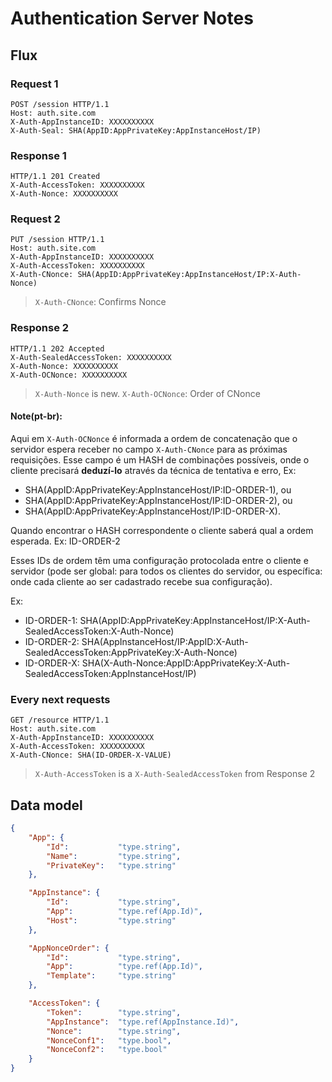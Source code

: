 # Authentication Server Notes

## Flux

### Request 1
```http
POST /session HTTP/1.1
Host: auth.site.com
X-Auth-AppInstanceID: XXXXXXXXXX
X-Auth-Seal: SHA(AppID:AppPrivateKey:AppInstanceHost/IP)

```

### Response 1
```http
HTTP/1.1 201 Created
X-Auth-AccessToken: XXXXXXXXXX
X-Auth-Nonce: XXXXXXXXXX

```

### Request 2
```http
PUT /session HTTP/1.1
Host: auth.site.com
X-Auth-AppInstanceID: XXXXXXXXXX
X-Auth-AccessToken: XXXXXXXXXX
X-Auth-CNonce: SHA(AppID:AppPrivateKey:AppInstanceHost/IP:X-Auth-Nonce)

```
> `X-Auth-CNonce`: Confirms Nonce

### Response 2
```http
HTTP/1.1 202 Accepted
X-Auth-SealedAccessToken: XXXXXXXXXX
X-Auth-Nonce: XXXXXXXXXX
X-Auth-OCNonce: XXXXXXXXXX

```
> `X-Auth-Nonce` is new. `X-Auth-OCNonce`: Order of CNonce

#### Note(pt-br):

Aqui em `X-Auth-OCNonce` é informada a ordem de concatenação que o servidor espera
receber no campo `X-Auth-CNonce` para as próximas requisições.
Esse campo é um HASH de combinações possíveis, onde o cliente precisará __deduzí-lo__ através da técnica de tentativa e erro,
Ex:
  * SHA(AppID:AppPrivateKey:AppInstanceHost/IP:ID-ORDER-1), ou
  * SHA(AppID:AppPrivateKey:AppInstanceHost/IP:ID-ORDER-2), ou
  * SHA(AppID:AppPrivateKey:AppInstanceHost/IP:ID-ORDER-X).

Quando encontrar o HASH correspondente o cliente saberá qual a ordem esperada. Ex: ID-ORDER-2

Esses IDs de ordem têm uma configuração protocolada entre o cliente e servidor (pode ser global: para todos os clientes do servidor, ou específica: onde cada cliente ao ser cadastrado recebe sua configuração).

Ex:
  * ID-ORDER-1: SHA(AppID:AppPrivateKey:AppInstanceHost/IP:X-Auth-SealedAccessToken:X-Auth-Nonce)
  * ID-ORDER-2: SHA(AppInstanceHost/IP:AppID:X-Auth-SealedAccessToken:AppPrivateKey:X-Auth-Nonce)
  * ID-ORDER-X: SHA(X-Auth-Nonce:AppID:AppPrivateKey:X-Auth-SealedAccessToken:AppInstanceHost/IP)

### Every next requests
```http
GET /resource HTTP/1.1
Host: auth.site.com
X-Auth-AppInstanceID: XXXXXXXXXX
X-Auth-AccessToken: XXXXXXXXXX
X-Auth-CNonce: SHA(ID-ORDER-X-VALUE)

```
> `X-Auth-AccessToken` is a `X-Auth-SealedAccessToken` from Response 2

## Data model

```json
{
    "App": {
        "Id":           "type.string",
        "Name":         "type.string",
        "PrivateKey":   "type.string"
    },

    "AppInstance": {
        "Id":           "type.string",
        "App":          "type.ref(App.Id)",
        "Host":         "type.string"
    },

    "AppNonceOrder": {
        "Id":           "type.string",
        "App":          "type.ref(App.Id)",
        "Template":     "type.string"
    },

    "AccessToken": {
        "Token":        "type.string",
        "AppInstance":  "type.ref(AppInstance.Id)",
        "Nonce":        "type.string",
        "NonceConf1":   "type.bool",
        "NonceConf2":   "type.bool"
    }
}
```
